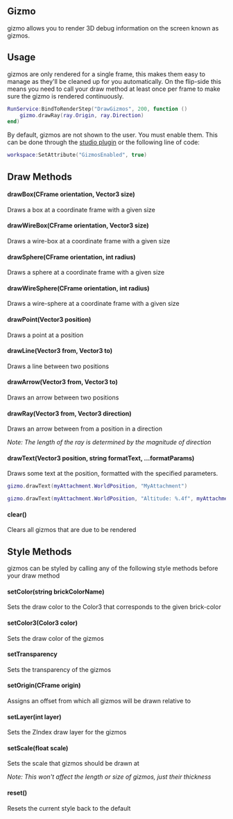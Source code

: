 ## Gizmo
gizmo allows you to render 3D debug information on the screen known as gizmos.

## Usage
gizmos are only rendered for a single frame, this makes them easy to manage as they'll be cleaned up for you automatically. On the flip-side this means you need to call your draw method at least once per frame to make sure the gizmo is rendered continuously.

```lua
RunService:BindToRenderStep("DrawGizmos", 200, function ()
	gizmo.drawRay(ray.Origin, ray.Direction)
end)
```

By default, gizmos are not shown to the user. You must enable them. This can be done through the [studio plugin](https://www.roblox.com/library/6277906195/gizmo) or the following line of code:

```lua
workspace:SetAttribute("GizmosEnabled", true)
```

## Draw Methods
#### drawBox(CFrame orientation, Vector3 size)
Draws a box at a coordinate frame with a given size

#### drawWireBox(CFrame orientation, Vector3 size)
Draws a wire-box at a coordinate frame with a given size

#### drawSphere(CFrame orientation, int radius)
Draws a sphere at a coordinate frame with a given size

#### drawWireSphere(CFrame orientation, int radius)
Draws a wire-sphere at a coordinate frame with a given size

#### drawPoint(Vector3 position)
Draws a point at a position

#### drawLine(Vector3 from, Vector3 to)
Draws a line between two positions

#### drawArrow(Vector3 from, Vector3 to)
Draws an arrow between two positions

#### drawRay(Vector3 from, Vector3 direction)
Draws an arrow between from a position in a direction

_Note: The length of the ray is determined by the magnitude of direction_

#### drawText(Vector3 position, string formatText, ...formatParams)
Draws some text at the position, formatted with the specified parameters.

```lua
gizmo.drawText(myAttachment.WorldPosition, "MyAttachment")
```

```lua
gizmo.drawText(myAttachment.WorldPosition, "Altitude: %.4f", myAttachment.WorldPosition.Y)
```

#### clear()
Clears all gizmos that are due to be rendered

## Style Methods
gizmos can be styled by calling any of the following style methods before your draw method

#### setColor(string brickColorName)
Sets the draw color to the Color3 that corresponds to the given brick-color

#### setColor3(Color3 color)
Sets the draw color of the gizmos

#### setTransparency
Sets the transparency of the gizmos

#### setOrigin(CFrame origin)
Assigns an offset from which all gizmos will be drawn relative to

#### setLayer(int layer)
Sets the ZIndex draw layer for the gizmos

#### setScale(float scale)
Sets the scale that gizmos should be drawn at

_Note: This won't affect the length or size of gizmos, just their thickness_

#### reset()
Resets the current style back to the default
